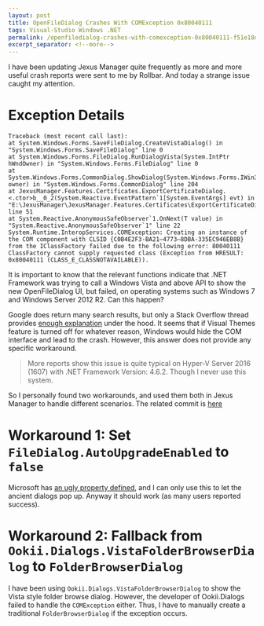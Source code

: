 ```yaml
---
layout: post
title: OpenFileDialog Crashes With COMException 0x80040111
tags: Visual-Studio Windows .NET
permalink: /openfiledialog-crashes-with-comexception-0x80040111-f51e18d1ab89
excerpt_separator: <!--more-->
---
```


I have been updating Jexus Manager quite frequently as more and more useful crash reports were sent to me by Rollbar. And today a strange issue caught my attention.
<!--more-->

# Exception Details
```
Traceback (most recent call last):
at System.Windows.Forms.SaveFileDialog.CreateVistaDialog() in "System.Windows.Forms.SaveFileDialog" line 0
at System.Windows.Forms.FileDialog.RunDialogVista(System.IntPtr hWndOwner) in "System.Windows.Forms.FileDialog" line 0
at System.Windows.Forms.CommonDialog.ShowDialog(System.Windows.Forms.IWin32Window owner) in "System.Windows.Forms.CommonDialog" line 204
at JexusManager.Features.Certificates.ExportCertificateDialog.<.ctor>b__0_2(System.Reactive.EventPattern`1[System.EventArgs] evt) in "E:\JexusManager\JexusManager.Features.Certificates\ExportCertificateDialog.cs" line 51
at System.Reactive.AnonymousSafeObserver`1.OnNext(T value) in 
"System.Reactive.AnonymousSafeObserver`1" line 22
System.Runtime.InteropServices.COMException: Creating an instance of the COM component with CLSID {C0B4E2F3-BA21–4773–8DBA-335EC946EB8B} from the IClassFactory failed due to the following error: 80040111 ClassFactory cannot supply requested class (Exception from HRESULT: 0x80040111 (CLASS_E_CLASSNOTAVAILABLE)).
```

It is important to know that the relevant functions indicate that .NET Framework was trying to call a Windows Vista and above API to show the new OpenFileDialog UI, but failed, on operating systems such as Windows 7 and Windows Server 2012 R2. Can this happen?

Google does return many search results, but only a Stack Overflow thread provides [enough explanation](https://stackoverflow.com/questions/29929862/exception-from-hresult-0x80040111-class-e-classnotavailable) under the hood. It seems that if Visual Themes feature is turned off for whatever reason, Windows would hide the COM interface and lead to the crash. However, this answer does not provide any specific workaround.

> More reports show this issue is quite typical on Hyper-V Server 2016 (1607) with .NET Framework Version: 4.6.2. Though I never use this system.

So I personally found two workarounds, and used them both in Jexus Manager to handle different scenarios. The related commit is [here](https://github.com/jexuswebserver/JexusManager/commit/a6eb456bb495c207996341584d8895007b1e4cb2)

# Workaround 1: Set `FileDialog.AutoUpgradeEnabled` to `false`

Microsoft has [an ugly property defined](https://msdn.microsoft.com/en-us/library/system.windows.forms.filedialog.autoupgradeenabled%28v=vs.110%29.aspx), and I can only use this to let the ancient dialogs pop up. Anyway it should work (as many users reported success).

# Workaround 2: Fallback from `Ookii.Dialogs.VistaFolderBrowserDialog` to `FolderBrowserDialog`

I have been using `Ookii.Dialogs.VistaFolderBrowserDialog` to show the Vista style folder browse dialog. However, the developer of Ookii.Dialogs failed to handle the `COMException` either. Thus, I have to manually create a traditional `FolderBrowserDialog` if the exception occurs.
